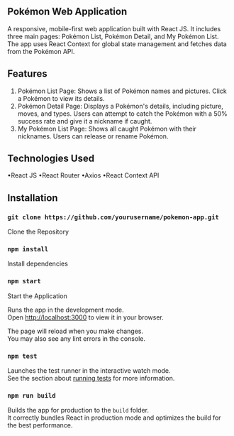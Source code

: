 ## Pokémon Web Application
A responsive, mobile-first web application built with React JS. It includes three main pages: Pokémon List, Pokémon Detail, and My Pokémon List. The app uses React Context for global state management and fetches data from the Pokémon API.

## Features
1. Pokémon List Page: Shows a list of Pokémon names and pictures. Click a Pokémon to view its details.
2. Pokémon Detail Page: Displays a Pokémon's details, including picture, moves, and types. Users can attempt to catch the Pokémon with a 50% success rate and give it a nickname if caught.
3. My Pokémon List Page: Shows all caught Pokémon with their nicknames. Users can release or rename Pokémon.

## Technologies Used
•React JS
•React Router
•Axios
•React Context API

## Installation

### `git clone https://github.com/yourusername/pokemon-app.git`
Clone the Repository

### `npm install`
Install dependencies

### `npm start`
Start the Application

Runs the app in the development mode.\
Open [http://localhost:3000](http://localhost:3000) to view it in your browser.

The page will reload when you make changes.\
You may also see any lint errors in the console.

### `npm test`

Launches the test runner in the interactive watch mode.\
See the section about [running tests](https://facebook.github.io/create-react-app/docs/running-tests) for more information.

### `npm run build`

Builds the app for production to the `build` folder.\
It correctly bundles React in production mode and optimizes the build for the best performance.